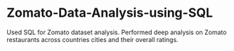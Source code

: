 # Zomato-Data-Analysis-using-SQL
Used SQL for Zomato dataset analysis. Performed deep analysis on Zomato restaurants across countries cities and their overall ratings.
